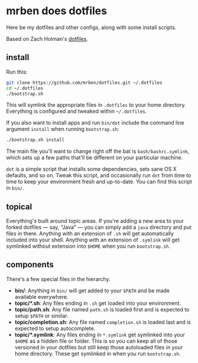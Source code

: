 # mrben does dotfiles

Here be my dotfiles and other configs, along with some install scripts.

Based on Zach Holman's [dotfiles](http://github.com/holman/dotfiles).

## install

Run this:

```sh
git clone https://github.com/mrben/dotfiles.git ~/.dotfiles
cd ~/.dotfiles
./bootstrap.sh
```

This will symlink the appropriate files in `.dotfiles` to your home directory.
Everything is configured and tweaked within `~/.dotfiles`.

If you also want to install apps and run `bin/dot` include the command line
argument `install` when running `bootstrap.sh`:

```sh
./bootstrap.sh install
```

The main file you'll want to change right off the bat is `bash/bashrc.symlink`,
which sets up a few paths that'll be different on your particular machine.

`dot` is a simple script that installs some dependencies, sets sane OS X
defaults, and so on. Tweak this script, and occasionally run `dot` from
time to time to keep your environment fresh and up-to-date. You can find
this script in `bin/`.

## topical

Everything's built around topic areas. If you're adding a new area to your
forked dotfiles — say, "Java" — you can simply add a `java` directory and put
files in there. Anything with an extension of `.sh` will get automatically
included into your shell. Anything with an extension of `.symlink` will get
symlinked without extension into `$HOME` when you run `bootstrap.sh`.

## components

There's a few special files in the hierarchy.

- **bin/**: Anything in `bin/` will get added to your `$PATH` and be made
  available everywhere.
- **topic/\*.sh**: Any files ending in `.sh` get loaded into your
  environment.
- **topic/path.sh**: Any file named `path.sh` is loaded first and is
  expected to setup `$PATH` or similar.
- **topic/completion.sh**: Any file named `completion.sh` is loaded
  last and is expected to setup autocomplete.
- **topic/\*.symlink**: Any files ending in `*.symlink` get symlinked into
  your `$HOME` as a hidden file or folder. This is so you can keep all of those
  versioned in your dotfiles but still keep those autoloaded files in your home
  directory. These get symlinked in when you run `bootstrap.sh`.

